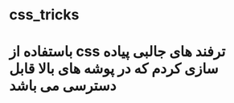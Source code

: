 # css_tricks
# باستفاده از css ترفند های جالبی پیاده سازی کردم که در پوشه های بالا قابل دسترسی می باشد
